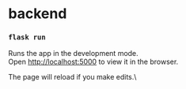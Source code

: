 # backend

### `flask run`

Runs the app in the development mode.\
Open [http://localhost:5000](http://localhost:5000) to view it in the browser.

The page will reload if you make edits.\